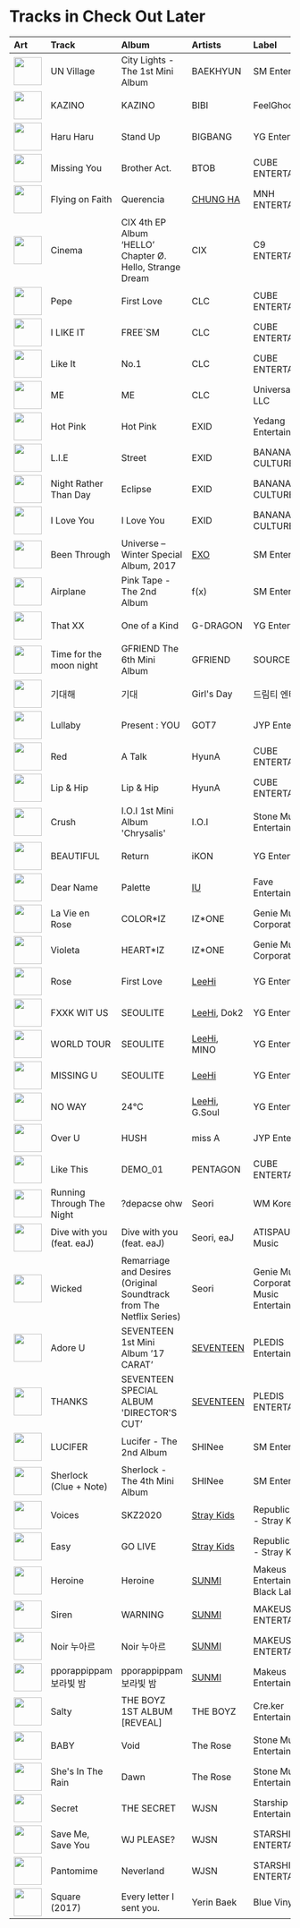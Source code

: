 # Tracks in Check Out Later

| Art                                                                                              | Track                     | Album                                                                | Artists                                | Label                                              | 💚   | 🔗                                                          |
|:-------------------------------------------------------------------------------------------------|:--------------------------|:---------------------------------------------------------------------|:---------------------------------------|:---------------------------------------------------|:----|:-----------------------------------------------------------|
| <img src="https://i.scdn.co/image/ab67616d0000b2738c0903b4b02840c57f103db4" alt="" width="50" /> | UN Village                | City Lights - The 1st Mini Album                                     | BAEKHYUN                               | SM Entertainment                                   |     | [🔗](https://open.spotify.com/track/0WSTInLqMrT9po0LAHpZCJ) |
| <img src="https://i.scdn.co/image/ab67616d0000b273ba84f2821a0c0ff527121229" alt="" width="50" /> | KAZINO                    | KAZINO                                                               | BIBI                                   | FeelGhoodMusic                                     |     | [🔗](https://open.spotify.com/track/245onUPHGD1DYuiacxTuW0) |
| <img src="https://i.scdn.co/image/ab67616d0000b273256b86508bfdc54899e4685e" alt="" width="50" /> | Haru Haru                 | Stand Up                                                             | BIGBANG                                | YG Entertainment                                   |     | [🔗](https://open.spotify.com/track/1L4d2lafz1odpIMe8va21X) |
| <img src="https://i.scdn.co/image/ab67616d0000b27317477a7434c66ac5548b6ab7" alt="" width="50" /> | Missing You               | Brother Act.                                                         | BTOB                                   | CUBE ENTERTAINMENT                                 |     | [🔗](https://open.spotify.com/track/2zlgwqw8BLX2JGB76LIFeF) |
| <img src="https://i.scdn.co/image/ab67616d0000b27328e5351049de8f6ee39111f5" alt="" width="50" /> | Flying on Faith           | Querencia                                                            | [CHUNG HA](../artists/chung_ha.md)     | MNH ENTERTAINMENT                                  |     | [🔗](https://open.spotify.com/track/34v3Sm3KEc7DtGPP50jyrl) |
| <img src="https://i.scdn.co/image/ab67616d0000b273fcf671a8153d735da3a748e8" alt="" width="50" /> | Cinema                    | CIX 4th EP Album ‘HELLO’ Chapter Ø. Hello, Strange Dream             | CIX                                    | C9 ENTERTAINMENT                                   |     | [🔗](https://open.spotify.com/track/45WEkgFSP5Af8Huepaj4P1) |
| <img src="https://i.scdn.co/image/ab67616d0000b27389566f1f791bc7095755471e" alt="" width="50" /> | Pepe                      | First Love                                                           | CLC                                    | CUBE ENTERTAINMENT                                 |     | [🔗](https://open.spotify.com/track/2rO1OMbLrfKIkqrqcATv3u) |
| <img src="https://i.scdn.co/image/ab67616d0000b273693b3aded39f448419e226db" alt="" width="50" /> | I LIKE IT                 | FREE`SM                                                              | CLC                                    | CUBE ENTERTAINMENT                                 |     | [🔗](https://open.spotify.com/track/3KTWYcXnPiqiHhWREWg9YI) |
| <img src="https://i.scdn.co/image/ab67616d0000b273ea82cfc115275d25d9750ae1" alt="" width="50" /> | Like It                   | No.1                                                                 | CLC                                    | CUBE ENTERTAINMENT                                 |     | [🔗](https://open.spotify.com/track/6ioP0snRYjhfWKNMMLKOde) |
| <img src="https://i.scdn.co/image/ab67616d0000b273327ed5ae0a5b87ceda336ad1" alt="" width="50" /> | ME                        | ME                                                                   | CLC                                    | Universal Music LLC                                |     | [🔗](https://open.spotify.com/track/7w3mCZJZbfXzNebD5vktMI) |
| <img src="https://i.scdn.co/image/ab67616d0000b273ccb4d7ed40a41c0d16d1dcd7" alt="" width="50" /> | Hot Pink                  | Hot Pink                                                             | EXID                                   | Yedang Entertainment                               |     | [🔗](https://open.spotify.com/track/3t1HegTbjLFXUaNAElhR7T) |
| <img src="https://i.scdn.co/image/ab67616d0000b273e4751812fc466db9cc6bd9aa" alt="" width="50" /> | L.I.E                     | Street                                                               | EXID                                   | BANANA CULTURE                                     |     | [🔗](https://open.spotify.com/track/4c1cUu1PFDX1YB6JDvG8vf) |
| <img src="https://i.scdn.co/image/ab67616d0000b2730f0ee33a816d8268f431ab50" alt="" width="50" /> | Night Rather Than Day     | Eclipse                                                              | EXID                                   | BANANA CULTURE                                     |     | [🔗](https://open.spotify.com/track/3ekdsWPG0ZtVrvEUPe2Djv) |
| <img src="https://i.scdn.co/image/ab67616d0000b273a8507e1652f7aa0ecf288933" alt="" width="50" /> | I Love You                | I Love You                                                           | EXID                                   | BANANA CULTURE                                     |     | [🔗](https://open.spotify.com/track/7n2HVHWqFsyAOs5HqmE1Dl) |
| <img src="https://i.scdn.co/image/ab67616d0000b27382c1b5cc2b62cae85ef7ffdb" alt="" width="50" /> | Been Through              | Universe – Winter Special Album, 2017                                | [EXO](../artists/exo.md)               | SM Entertainment                                   |     | [🔗](https://open.spotify.com/track/5pesNiBKAx8JNwK2mQ2HEc) |
| <img src="https://i.scdn.co/image/ab67616d0000b2736f7d8c9dcc983839bd746dbc" alt="" width="50" /> | Airplane                  | Pink Tape - The 2nd Album                                            | f(x)                                   | SM Entertainment                                   |     | [🔗](https://open.spotify.com/track/7C6DmSezfRUWs468kBy14E) |
| <img src="https://i.scdn.co/image/ab67616d0000b2734687bc7a0bda65c282c13afa" alt="" width="50" /> | That XX                   | One of a Kind                                                        | G-DRAGON                               | YG Entertainment                                   |     | [🔗](https://open.spotify.com/track/7g97EfyxPG5XZgYmLig9ML) |
| <img src="https://i.scdn.co/image/ab67616d0000b273674f692fd1a34630b818b39b" alt="" width="50" /> | Time for the moon night   | GFRIEND The 6th Mini Album <Time for the moon night>                 | GFRIEND                                | SOURCE MUSIC                                       |     | [🔗](https://open.spotify.com/track/2jL9sjFc2LZsQBGbQnrjXR) |
| <img src="https://i.scdn.co/image/ab67616d0000b273542e411e12bf03a65a8f6e76" alt="" width="50" /> | 기대해                       | 기대                                                                   | Girl's Day                             | 드림티 엔터테인먼트                                         |     | [🔗](https://open.spotify.com/track/4p1mcA5wVKjzUfdxPoxSax) |
| <img src="https://i.scdn.co/image/ab67616d0000b2734fa89604a84da7861228399b" alt="" width="50" /> | Lullaby                   | Present : YOU                                                        | GOT7                                   | JYP Entertainment                                  |     | [🔗](https://open.spotify.com/track/2iXvnjL5CH66UpnGjXHDmZ) |
| <img src="https://i.scdn.co/image/ab67616d0000b273399116ce6aae0a8800efc427" alt="" width="50" /> | Red                       | A Talk                                                               | HyunA                                  | CUBE ENTERTAINMENT                                 |     | [🔗](https://open.spotify.com/track/1kPJiJ3N8cuw5Kzev8Ilu0) |
| <img src="https://i.scdn.co/image/ab67616d0000b2732088d27bcbb62af9a5df3ab5" alt="" width="50" /> | Lip & Hip                 | Lip & Hip                                                            | HyunA                                  | CUBE ENTERTAINMENT                                 |     | [🔗](https://open.spotify.com/track/5C2d3tz8WACjmw7T6TthQ2) |
| <img src="https://i.scdn.co/image/ab67616d0000b273822828be5f72a0cb4d13c017" alt="" width="50" /> | Crush                     | I.O.I 1st Mini Album 'Chrysalis'                                     | I.O.I                                  | Stone Music Entertainment                          |     | [🔗](https://open.spotify.com/track/0ocdULVUQHmNJwicpTyERk) |
| <img src="https://i.scdn.co/image/ab67616d0000b27348f4704427189fe1957d2871" alt="" width="50" /> | BEAUTIFUL                 | Return                                                               | iKON                                   | YG Entertainment                                   |     | [🔗](https://open.spotify.com/track/2l526adqDC9nZ9TL4dD80A) |
| <img src="https://i.scdn.co/image/ab67616d0000b273c06f0e8b33ac2d246158253e" alt="" width="50" /> | Dear Name                 | Palette                                                              | [IU](../artists/iu.md)                 | Fave Entertainment                                 |     | [🔗](https://open.spotify.com/track/1DP0uwV6tMlCEfR61Mh7ki) |
| <img src="https://i.scdn.co/image/ab67616d0000b2739e0863f52c51d1c38a145d5a" alt="" width="50" /> | La Vie en Rose            | COLOR*IZ                                                             | IZ*ONE                                 | Genie Music Corporation                            |     | [🔗](https://open.spotify.com/track/3WfaJhCL4p2JbdffJjV6Va) |
| <img src="https://i.scdn.co/image/ab67616d0000b273756af7c3a9d2a2c2ff37a11e" alt="" width="50" /> | Violeta                   | HEART*IZ                                                             | IZ*ONE                                 | Genie Music Corporation                            |     | [🔗](https://open.spotify.com/track/0Qzs7eyyx6Il1qkA4wqUHm) |
| <img src="https://i.scdn.co/image/ab67616d0000b273bb0a530fc901e88d1c7a9f4d" alt="" width="50" /> | Rose                      | First Love                                                           | [LeeHi](../artists/leehi.md)           | YG Entertainment                                   |     | [🔗](https://open.spotify.com/track/6MksZu2sx5jzoPszxbRZMw) |
| <img src="https://i.scdn.co/image/ab67616d0000b273298c56a4f6053a44b9bf968e" alt="" width="50" /> | FXXK WIT US               | SEOULITE                                                             | [LeeHi](../artists/leehi.md), Dok2     | YG Entertainment                                   |     | [🔗](https://open.spotify.com/track/6wj3blmFAG2pNWQ40Yuaq8) |
| <img src="https://i.scdn.co/image/ab67616d0000b27321c941a808e99d4ba69ffc01" alt="" width="50" /> | WORLD TOUR                | SEOULITE                                                             | [LeeHi](../artists/leehi.md), MINO     | YG Entertainment                                   |     | [🔗](https://open.spotify.com/track/3kXTBit5dnLLq4NYnwjiHn) |
| <img src="https://i.scdn.co/image/ab67616d0000b2730d42834b296097a0136e97d3" alt="" width="50" /> | MISSING U                 | SEOULITE                                                             | [LeeHi](../artists/leehi.md)           | YG Entertainment                                   |     | [🔗](https://open.spotify.com/track/4uk677I1lb0ZPSXGhL2FcA) |
| <img src="https://i.scdn.co/image/ab67616d0000b2732e1db30cc6d74a08a5e14274" alt="" width="50" /> | NO WAY                    | 24℃                                                                  | [LeeHi](../artists/leehi.md), G.Soul   | YG Entertainment                                   |     | [🔗](https://open.spotify.com/track/0jA0TihvVbPHgrIcHbW1Og) |
| <img src="https://i.scdn.co/image/ab67616d0000b273362abddb1ef89c5dbc738fe6" alt="" width="50" /> | Over U                    | HUSH                                                                 | miss A                                 | JYP Entertainment                                  |     | [🔗](https://open.spotify.com/track/4ciYAhgWU5V3M71B569Tfv) |
| <img src="https://i.scdn.co/image/ab67616d0000b273430b0ad4d37bc539e4ed7fb1" alt="" width="50" /> | Like This                 | DEMO_01                                                              | PENTAGON                               | CUBE ENTERTAINMENT                                 |     | [🔗](https://open.spotify.com/track/4S0b7hxQtTmPg5d6Ssq8lC) |
| <img src="https://i.scdn.co/image/ab67616d0000b273ffd2d252ce504dac86a25efc" alt="" width="50" /> | Running Through The Night | ?depacse ohw                                                         | Seori                                  | WM Korea                                           |     | [🔗](https://open.spotify.com/track/3UZ46DvXvB2R7sBUZornlv) |
| <img src="https://i.scdn.co/image/ab67616d0000b2732ecd858d7ad70dbd9591631b" alt="" width="50" /> | Dive with you (feat. eaJ) | Dive with you (feat. eaJ)                                            | Seori, eaJ                             | ATISPAUS/88rising Music                            |     | [🔗](https://open.spotify.com/track/5RqwjQWDwxQ3HTkOfXTrS6) |
| <img src="https://i.scdn.co/image/ab67616d0000b27308cdd336f3888e35e7711a09" alt="" width="50" /> | Wicked                    | Remarriage and Desires (Original Soundtrack from The Netflix Series) | Seori                                  | Genie Music Corporation, Stone Music Entertainment |     | [🔗](https://open.spotify.com/track/3B4u3uZGm7PCfhc18oTi1J) |
| <img src="https://i.scdn.co/image/ab67616d0000b27383edaef854fd4a05016178e9" alt="" width="50" /> | Adore U                   | SEVENTEEN 1st Mini Album ’17 CARAT’                                  | [SEVENTEEN](../artists/seventeen.md)   | PLEDIS Entertainment                               |     | [🔗](https://open.spotify.com/track/6wtgR5ZVbOZPHIeMNQwugp) |
| <img src="https://i.scdn.co/image/ab67616d0000b273c7bb27d0e4ab6f8cdf61c087" alt="" width="50" /> | THANKS                    | SEVENTEEN SPECIAL ALBUM 'DIRECTOR'S CUT’                             | [SEVENTEEN](../artists/seventeen.md)   | PLEDIS ENTERTAINMENT                               |     | [🔗](https://open.spotify.com/track/7cbZIBLhfD9taMBgEsIhIp) |
| <img src="https://i.scdn.co/image/ab67616d0000b27390ad9f6d2ba8838a689999cc" alt="" width="50" /> | LUCIFER                   | Lucifer - The 2nd Album                                              | SHINee                                 | SM Entertainment                                   |     | [🔗](https://open.spotify.com/track/7xAACq6jlGqXw4bNCTYcm6) |
| <img src="https://i.scdn.co/image/ab67616d0000b27343028ae4eeabf8c854a93cab" alt="" width="50" /> | Sherlock (Clue + Note)    | Sherlock - The 4th Mini Album                                        | SHINee                                 | SM Entertainment                                   |     | [🔗](https://open.spotify.com/track/2sVtrcj32v3fR8mLjqWziv) |
| <img src="https://i.scdn.co/image/ab67616d0000b2739f560e8c1cda870ef4eadb43" alt="" width="50" /> | Voices                    | SKZ2020                                                              | [Stray Kids](../artists/stray_kids.md) | Republic Records - Stray Kids                      |     | [🔗](https://open.spotify.com/track/3zutAkkwy9Ucd9l4H4EReH) |
| <img src="https://i.scdn.co/image/ab67616d0000b273fad8c4176e8df7173479f959" alt="" width="50" /> | Easy                      | GO LIVE                                                              | [Stray Kids](../artists/stray_kids.md) | Republic Records - Stray Kids                      |     | [🔗](https://open.spotify.com/track/4s9diT9GXpI7QiysMkoANG) |
| <img src="https://i.scdn.co/image/ab67616d0000b2733c8d2d16de92d19b69693c1a" alt="" width="50" /> | Heroine                   | Heroine                                                              | [SUNMI](../artists/sunmi.md)           | Makeus Entertainment, The Black Label              |     | [🔗](https://open.spotify.com/track/5gA9Xn8oPts2aewPgxVkPD) |
| <img src="https://i.scdn.co/image/ab67616d0000b2736df6d5c4e6fbc0080db81942" alt="" width="50" /> | Siren                     | WARNING                                                              | [SUNMI](../artists/sunmi.md)           | MAKEUS ENTERTAINMENT                               |     | [🔗](https://open.spotify.com/track/0gEnVDMhKKjF1qXuvBwq91) |
| <img src="https://i.scdn.co/image/ab67616d0000b2733f292ac05cc3ae47f8be7e35" alt="" width="50" /> | Noir 누아르                  | Noir 누아르                                                             | [SUNMI](../artists/sunmi.md)           | MAKEUS ENTERTAINMENT                               |     | [🔗](https://open.spotify.com/track/1KCXYoPIpvafzaAGtiRjci) |
| <img src="https://i.scdn.co/image/ab67616d0000b273189bbef66958cfa4ced121ad" alt="" width="50" /> | pporappippam 보라빛 밤        | pporappippam 보라빛 밤                                                   | [SUNMI](../artists/sunmi.md)           | Makeus Entertainment                               |     | [🔗](https://open.spotify.com/track/7oQh96s9YemWG3A4zkIbrU) |
| <img src="https://i.scdn.co/image/ab67616d0000b273895b93b4df47275d4c290613" alt="" width="50" /> | Salty                     | THE BOYZ 1ST ALBUM [REVEAL]                                          | THE BOYZ                               | Cre.ker Entertainment                              |     | [🔗](https://open.spotify.com/track/7Gj8f0zhVvSveNuXRkUGhN) |
| <img src="https://i.scdn.co/image/ab67616d0000b2730f439d80abc0a1b40e7cc231" alt="" width="50" /> | BABY                      | Void                                                                 | The Rose                               | Stone Music Entertainment                          |     | [🔗](https://open.spotify.com/track/2xzCH9be8QS7WTuboq1s3n) |
| <img src="https://i.scdn.co/image/ab67616d0000b2738ae58b007d9c05f8e7cfdb81" alt="" width="50" /> | She's In The Rain         | Dawn                                                                 | The Rose                               | Stone Music Entertainment                          |     | [🔗](https://open.spotify.com/track/2I0LNCqlQpAPJlwOEWaefE) |
| <img src="https://i.scdn.co/image/ab67616d0000b273c5d92b755061ede5e5c07544" alt="" width="50" /> | Secret                    | THE SECRET                                                           | WJSN                                   | Starship Entertainment                             |     | [🔗](https://open.spotify.com/track/1OIb1AalkGikhzCRbWgchd) |
| <img src="https://i.scdn.co/image/ab67616d0000b273bc7d648d16a092cfe6f0c6ea" alt="" width="50" /> | Save Me, Save You         | WJ PLEASE?                                                           | WJSN                                   | STARSHIP ENTERTAINMENT                             |     | [🔗](https://open.spotify.com/track/20yOiJHRQGirFYehRSIb6i) |
| <img src="https://i.scdn.co/image/ab67616d0000b2732251d59955f53adcd39014ea" alt="" width="50" /> | Pantomime                 | Neverland                                                            | WJSN                                   | STARSHIP ENTERTAINMENT                             |     | [🔗](https://open.spotify.com/track/4lPsBlof2cjAIArw0nOGvQ) |
| <img src="https://i.scdn.co/image/ab67616d0000b273654022bf347404c44313aceb" alt="" width="50" /> | Square (2017)             | Every letter I sent you.                                             | Yerin Baek                             | Blue Vinyl                                         |     | [🔗](https://open.spotify.com/track/13On7DYsJ3IrWxBWuOwM8t) |
